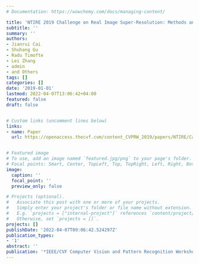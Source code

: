 ```yaml
---
# Documentation: https://wowchemy.com/docs/managing-content/

title: 'NTIRE 2019 Challenge on Real Image Super-Resolution: Methods and Results'
subtitle: ''
summary: ''
authors:
- Jianrui Cai
- Shuhang Gu
- Radu Timofte
- Lei Zhang
- admin
- and Others
tags: []
categories: []
date: '2019-01-01'
lastmod: 2022-04-07T13:06:42+04:00
featured: false
draft: false


# Custom links (uncomment lines below)
links:
- name: Paper
  url: https://openaccess.thecvf.com/content_CVPRW_2019/papers/NTIRE/Cai_NTIRE_2019_Challenge_on_Real_Image_Super-Resolution_Methods_and_Results_CVPRW_2019_paper.pdf


# Featured image
# To use, add an image named `featured.jpg/png` to your page's folder.
# Focal points: Smart, Center, TopLeft, Top, TopRight, Left, Right, BottomLeft, Bottom, BottomRight.
image:
  caption: ''
  focal_point: ''
  preview_only: false

# Projects (optional).
#   Associate this post with one or more of your projects.
#   Simply enter your project's folder or file name without extension.
#   E.g. `projects = ["internal-project"]` references `content/project/deep-learning/index.md`.
#   Otherwise, set `projects = []`.
projects: []
publishDate: '2022-04-07T09:06:42.524297Z'
publication_types:
- '1'
abstract: ''
publication: '*IEEE/CVF Computer Vision and Pattern Recognition Workshops (CVPRw)*'
---
```

